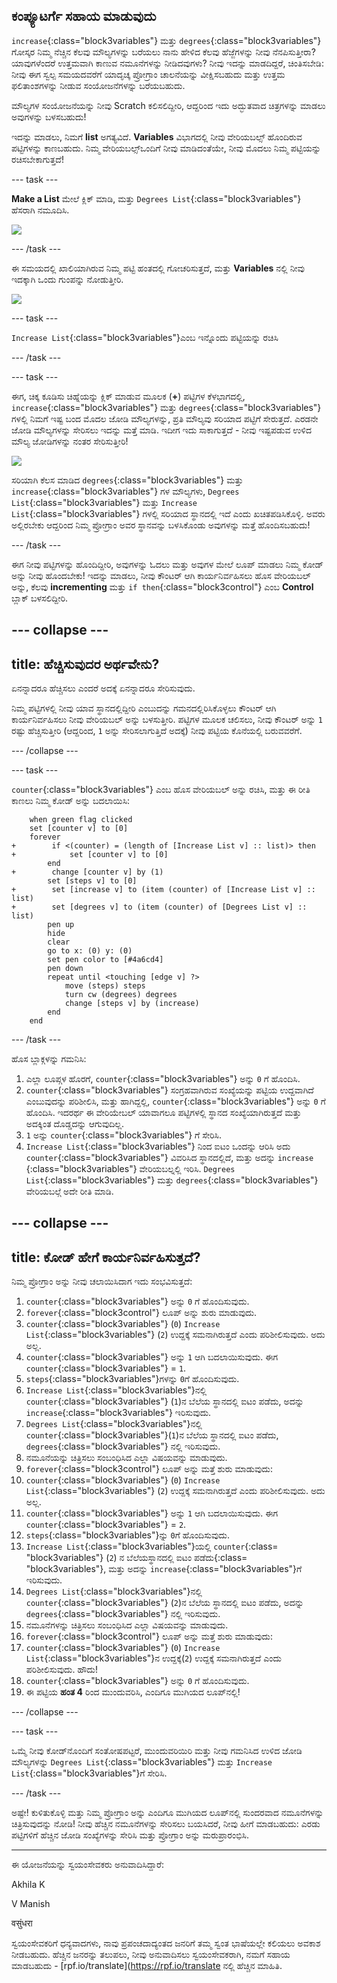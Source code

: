 ## ಕಂಪ್ಯೂಟರ್ಗೆ ಸಹಾಯ ಮಾಡುವುದು

`increase`{:class="block3variables"} ಮತ್ತು `degrees`{:class="block3variables"} ಗೋಸ್ಕರ ನಿಮ್ಮ ನೆಚ್ಚಿನ ಕೆಲವು ಮೌಲ್ಯಗಳನ್ನು ಬರೆಯಲು ನಾನು ಹೇಳಿದ ಕೆಲವು ಹೆಜ್ಜೆಗಳನ್ನು ನೀವು ನೆನಪಿಸುತ್ತೀರಾ? ಯಾವುಗಳೆಂದರೆ ಉತ್ತಮವಾಗಿ ಕಾಣುವ ನಮೂನೆಗಳನ್ನು ನೀಡಿದವುಗಳು? ನೀವು ಇದನ್ನು ಮಾಡದಿದ್ದರೆ, ಚಿಂತಿಸಬೇಡಿ: ನೀವು ಈಗ ಸ್ವಲ್ಪ ಸಮಯದವರೆಗೆ ಯಾದೃಚ್ಕ ಪ್ರೋಗ್ರಾಂ ಚಾಲನೆಯನ್ನು ವೀಕ್ಷಿಸಬಹುದು ಮತ್ತು ಉತ್ತಮ ಫಲಿತಾಂಶಗಳನ್ನು ನೀಡುವ ಸಂಯೋಜನೆಗಳನ್ನು ಬರೆಯಬಹುದು.

ಮೌಲ್ಯಗಳ ಸಂಯೋಜನೆಯನ್ನು ನೀವು Scratch ಕಲಿಸಲಿದ್ದೀರಿ, ಆದ್ದರಿಂದ ಇದು ಅದ್ಭುತವಾದ ಚಿತ್ರಗಳನ್ನು ಮಾಡಲು ಅವುಗಳನ್ನು ಬಳಸಬಹುದು!

ಇದನ್ನು ಮಾಡಲು, ನಿಮಗೆ **list** ಅಗತ್ಯವಿದೆ. **Variables** ವಿಭಾಗದಲ್ಲಿ ನೀವು ವೇರಿಯಬಲ್ಸ್ ಹೊಂದಿರುವ ಪಟ್ಟಿಗಳನ್ನು ಕಾಣಬಹುದು. ನಿಮ್ಮ ವೇರಿಯಬಲ್ಸ್ಒಂದಿಗೆ ನೀವು ಮಾಡಿದಂತೆಯೇ, ನೀವು ಮೊದಲು ನಿಮ್ಮ ಪಟ್ಟಿಯನ್ನು ರಚಿಸಬೇಕಾಗುತ್ತದೆ!

--- task ---

**Make a List** ಮೇಲೆ ಕ್ಲಿಕ್ ಮಾಡಿ, ಮತ್ತು `Degrees List`{:class="block3variables"} ಹೆಸರಾಗಿ ನಮೂದಿಸಿ.

![](images/makeAList.png)

--- /task ---

ಈ ಸಮಯದಲ್ಲಿ ಖಾಲಿಯಾಗಿರುವ ನಿಮ್ಮ ಪಟ್ಟಿ ಹಂತದಲ್ಲಿ ಗೋಚರಿಸುತ್ತದೆ, ಮತ್ತು **Variables** ನಲ್ಲಿ ನೀವು ಇದಕ್ಕಾಗಿ ಒಂದು ಗುಂಪನ್ನು ನೋಡುತ್ತೀರಿ.

![](images/listBlocks.png)

--- task ---

`Increase List`{:class="block3variables"}ಎಂಬ ಇನ್ನೊಂದು ಪಟ್ಟಿಯನ್ನು ರಚಿಸಿ

--- /task ---

--- task ---

ಈಗ, ಚಿಕ್ಕ ಕೂಡಿಸು ಚಿಹ್ನೆಯನ್ನು ಕ್ಲಿಕ್ ಮಾಡುವ ಮೂಲಕ (**+**) ಪಟ್ಟಿಗಳ ಕೆಳಭಾಗದಲ್ಲಿ, `increase`{:class="block3variables"} ಮತ್ತು `degrees`{:class="block3variables"} ಗಳಲ್ಲಿ ನಿಮಗೆ ಇಷ್ಟ ಬಂದ ಮೊದಲ ಜೋಡಿ ಮೌಲ್ಯಗಳನ್ನು, ಪ್ರತಿ ಮೌಲ್ಯವು ಸರಿಯಾದ ಪಟ್ಟಿಗೆ ಸೇರುತ್ತದೆ. ಎರಡನೇ ಜೋಡಿ ಮೌಲ್ಯಗಳನ್ನು ಸೇರಿಸಲು ಇದನ್ನು ಮತ್ತೆ ಮಾಡಿ. ಇದೀಗ ಇದು ಸಾಕಾಗುತ್ತದೆ - ನೀವು ಇಷ್ಟಪಡುವ ಉಳಿದ ಮೌಲ್ಯ ಜೋಡಿಗಳನ್ನು ನಂತರ ಸೇರಿಸುತ್ತೀರಿ!

![](images/helping2.png)

ಸರಿಯಾಗಿ ಕೆಲಸ ಮಾಡಿದ `degrees`{:class="block3variables"} ಮತ್ತು `increase`{:class="block3variables"} ಗಳ ಮೌಲ್ಯಗಳು, `Degrees List`{:class="block3variables"} ಮತ್ತು `Increase List`{:class="block3variables"} ಗಳಲ್ಲಿ ಸರಿಯಾದ ಸ್ಥಾನದಲ್ಲಿ ಇದೆ ಎಂದು ಖಚಿತಪಡಿಸಿಕೊಳ್ಳಿ. ಅವರು ಅಲ್ಲಿರಬೇಕು ಆದ್ದರಿಂದ ನಿಮ್ಮ ಪ್ರೋಗ್ರಾಂ ಅವರ ಸ್ಥಾನವನ್ನು ಬಳಸಿಕೊಂಡು ಅವುಗಳನ್ನು ಮತ್ತೆ ಹೊಂದಿಸಬಹುದು!

--- /task ---

ಈಗ ನೀವು ಪಟ್ಟಿಗಳನ್ನು ಹೊಂದಿದ್ದೀರಿ, ಅವುಗಳನ್ನು ಓದಲು ಮತ್ತು ಅವುಗಳ ಮೇಲೆ ಲೂಪ್ ಮಾಡಲು ನಿಮ್ಮ ಕೋಡ್ ಅನ್ನು ನೀವು ಹೊಂದಬೇಕು! ಇದನ್ನು ಮಾಡಲು, ನೀವು ಕೌಂಟರ್ ಆಗಿ ಕಾರ್ಯನಿರ್ವಹಿಸಲು ಹೊಸ ವೇರಿಯಬಲ್ ಅನ್ನು, ಕೆಲವು **incrementing** ಮತ್ತು `if then`{:class="block3control"} ಎಂಬ **Control** ಬ್ಲಾಕ್ ಬಳಸಲಿದ್ದೀರಿ.

--- collapse ---
---
title: ಹೆಚ್ಚಿಸುವುದರ ಅರ್ಥವೇನು?
---

ಏನನ್ನಾದರೂ ಹೆಚ್ಚಿಸಲು ಎಂದರೆ ಅದಕ್ಕೆ ಏನನ್ನಾದರೂ ಸೇರಿಸುವುದು.

ನಿಮ್ಮ ಪಟ್ಟಿಗಳಲ್ಲಿ ನೀವು ಯಾವ ಸ್ಥಾನದಲ್ಲಿದ್ದೀರಿ ಎಂಬುದನ್ನು ಗಮನದಲ್ಲಿರಿಸಿಕೊಳ್ಳಲು ಕೌಂಟರ್ ಆಗಿ ಕಾರ್ಯನಿರ್ವಹಿಸಲು ನೀವು ವೇರಿಯಬಲ್ ಅನ್ನು ಬಳಸುತ್ತೀರಿ. ಪಟ್ಟಿಗಳ ಮೂಲಕ ಚಲಿಸಲು, ನೀವು ಕೌಂಟರ್ ಅನ್ನು `1` ರಷ್ಟು ಹೆಚ್ಚಿಸುತ್ತೀರಿ (ಆದ್ದರಿಂದ, `1` ಅನ್ನು ಸೇರಿಸಲಾಗುತ್ತಿದೆ ಅದಕ್ಕೆ) ನೀವು ಪಟ್ಟಿಯ ಕೊನೆಯಲ್ಲಿ ಬರುವವರೆಗೆ.

--- /collapse ---

--- task ---

`counter`{:class="block3variables"} ಎಂಬ ಹೊಸ ವೇರಿಯಬಲ್ ಅನ್ನು ರಚಿಸಿ, ಮತ್ತು ಈ ರೀತಿ ಕಾಣಲು ನಿಮ್ಮ ಕೋಡ್ ಅನ್ನು ಬದಲಾಯಿಸಿ:

```blocks3
    when green flag clicked
    set [counter v] to [0]
    forever 
+        if <(counter) = (length of [Increase List v] :: list)> then 
+            set [counter v] to [0]
        end
+        change [counter v] by (1)
        set [steps v] to [0]
+        set [increase v] to (item (counter) of [Increase List v] :: list)
+        set [degrees v] to (item (counter) of [Degrees List v] :: list)
        pen up
        hide
        clear
        go to x: (0) y: (0)
        set pen color to [#4a6cd4]
        pen down
        repeat until <touching [edge v] ?> 
            move (steps) steps
            turn cw (degrees) degrees
            change [steps v] by (increase)
        end
    end
```

--- /task ---

ಹೊಸ ಬ್ಲಾಕ್ಗಳನ್ನು ಗಮನಿಸಿ:

1. ಎಲ್ಲಾ ಲೂಪ್ಗಳ ಹೊರಗೆ, `counter`{:class="block3variables"} ಅನ್ನು `0` ಗೆ ಹೊಂದಿಸಿ.
2. `counter`{:class="block3variables"} ಸಂಗ್ರಹವಾಗಿರುವ ಸಂಖ್ಯೆಯನ್ನು ಪಟ್ಟಿಯ ಉದ್ದವಾಗಿದೆ ಎಂಬುವುದನ್ನು ಪರಿಶೀಲಿಸಿ, ಮತ್ತು ಹಾಗಿದ್ದಲ್ಲಿ, `counter`{:class="block3variables"} ಅನ್ನು `0` ಗೆ ಹೊಂದಿಸಿ. ಇದರರ್ಥ ಈ ವೇರಿಯೇಬಲ್ ಯಾವಾಗಲೂ ಪಟ್ಟಿಗಳಲ್ಲಿ ಸ್ಥಾನದ ಸಂಖ್ಯೆಯಾಗಿರುತ್ತದೆ ಮತ್ತು ಅದಕ್ಕಿಂತ ದೊಡ್ಡದನ್ನು ಆಗುವುದಿಲ್ಲ.
3. `1` ಅನ್ನು `counter`{:class="block3variables"} ಗೆ ಸೇರಿಸಿ.
4. `Increase List`{:class="block3variables"} ನಿಂದ ಐಟಂ ಒಂದನ್ನು ಆರಿಸಿ ಅದು `counter`{:class="block3variables"} ವಿವರಿಸಿದ ಸ್ಥಾನದಲ್ಲಿದೆ, ಮತ್ತು ಅದನ್ನು `increase` {:class="block3variables"} ವೇರಿಯಬಲ್ನಲ್ಲಿ ಇರಿಸಿ. `Degrees List`{:class="block3variables"} ಮತ್ತು `degrees`{:class="block3variables"} ವೇರಿಯಬಲ್ಗೆ ಅದೇ ರೀತಿ ಮಾಡಿ.

--- collapse ---
---
title: ಕೋಡ್ ಹೇಗೆ ಕಾರ್ಯನಿರ್ವಹಿಸುತ್ತದೆ?
---

ನಿಮ್ಮ ಪ್ರೋಗ್ರಾಂ ಅನ್ನು ನೀವು ಚಲಾಯಿಸಿದಾಗ ಇದು ಸಂಭವಿಸುತ್ತದೆ:

1. `counter`{:class="block3variables"} ಅನ್ನು `0` ಗೆ ಹೊಂದಿಸುವುದು.
2. `forever`{:class="block3control"} ಲೂಪ್ ಅನ್ನು ಶುರು ಮಾಡುವುದು.
3. `counter`{:class="block3variables"} (`0`) `Increase List`{:class="block3variables"} (`2`) ಉದ್ದಕ್ಕೆ ಸಮನಾಗಿರುತ್ತದೆ ಎಂದು ಪರಿಶೀಲಿಸುವುದು. ಅದು ಅಲ್ಲ.
4. `counter`{:class="block3variables"} ಅನ್ನು `1` ಆಗಿ ಬದಲಾಯಿಸುವುದು. ಈಗ `counter`{:class="block3variables"} = `1`.
5. `steps`{:class="block3variables"}ಗಳನ್ನು `0`ಗೆ ಹೊಂದಿಸುವುದು.
6. `Increase List`{:class="block3variables"}ನಲ್ಲಿ `counter`{:class="block3variables"} (`1`)ನ ಬೆಲೆಯ ಸ್ಥಾನದಲ್ಲಿ ಐಟಂ ಪಡೆದು, ಅದನ್ನು `increase`{:class="block3variables"} ಇರಿಸುವುದು.
7. `Degrees List`{:class="block3variables"}ನಲ್ಲಿ `counter`{:class="block3variables"}(`1`)ನ ಬೆಲೆಯ ಸ್ಥಾನದಲ್ಲಿ ಐಟಂ ಪಡೆದು, `degrees`{:class="block3variables"} ನಲ್ಲಿ ಇರಿಸುವುದು.
8. ನಮೂನೆಯನ್ನು ಚಿತ್ರಿಸಲು ಸಂಬಂಧಿಸಿದ ಎಲ್ಲಾ ವಿಷಯವನ್ನು ಮಾಡುವುದು.
9. `forever`{:class="block3control"} ಲೂಪ್ ಅನ್ನು ಮತ್ತೆ ಶುರು ಮಾಡುವುದು:
10. `counter`{:class="block3variables"} (`0`) `Increase List`{:class="block3variables"} (`2`) ಉದ್ದಕ್ಕೆ ಸಮನಾಗಿರುತ್ತದೆ ಎಂದು ಪರಿಶೀಲಿಸುವುದು. ಅದು ಅಲ್ಲ.
11. `counter`{:class="block3variables"} ಅನ್ನು `1` ಆಗಿ ಬದಲಾಯಿಸುವುದು. ಈಗ `counter`{:class="block3variables"} = `2`.
12. `steps`{:class="block3variables"}ನ್ನು `0`ಗೆ ಹೊಂದಿಸುವುದು.
13. `Increase List`{:class="block3variables"}ಯಲ್ಲಿ `counter`{:class= "block3variables"} (`2`) ನ ಬೆಲೆಯಸ್ಥಾನದಲ್ಲಿ ಐಟಂ ಪಡೆದು{:class= "block3variables"}, ಮತ್ತು ಅದನ್ನು `increase`{:class="block3variables"}ಗೆ ಇರಿಸುವುದು.
14. `Degrees List`{:class="block3variables"}ನಲ್ಲಿ `counter`{:class="block3variables"} (`2`)ನ ಬೆಲೆಯ ಸ್ಥಾನದಲ್ಲಿ ಐಟಂ ಪಡೆದು, ಅದನ್ನು `degrees`{:class="block3variables"} ನಲ್ಲಿ ಇರಿಸುವುದು.
15. ನಮೂನೆಗಳನ್ನು ಚಿತ್ರಿಸಲು ಸಂಬಂಧಿಸಿದ ಎಲ್ಲಾ ವಿಷಯವನ್ನು ಮಾಡುವುದು.
16. `forever`{:class="block3control"} ಲೂಪ್ ಅನ್ನು ಮತ್ತೆ ಶುರು ಮಾಡುವುದು:
17. `counter`{:class="block3variables"} (`0`) `Increase List`{:class="block3variables"}ನ ಉದ್ದಕ್ಕೆ(`2`) ಉದ್ದಕ್ಕೆ ಸಮನಾಗಿರುತ್ತದೆ ಎಂದು ಪರಿಶೀಲಿಸುವುದು. ಹೌದು!
18. `counter`{:class="block3variables"} ಅನ್ನು `0` ಗೆ ಹೊಂದಿಸುವುದು.
19. ಈ ಪಟ್ಟಿಯ **ಹಂತ 4** ರಿಂದ ಮುಂದುವರಿಸಿ, ಎಂದಿಗೂ ಮುಗಿಯದ ಲೂಪ್‌ನಲ್ಲಿ!

--- /collapse ---

--- task ---

ಒಮ್ಮೆ ನೀವು ಕೋಡ್‌ನೊಂದಿಗೆ ಸಂತೋಷಪಟ್ಟರೆ, ಮುಂದುವರಿಯಿರಿ ಮತ್ತು ನೀವು ಗಮನಿಸಿದ ಉಳಿದ ಜೋಡಿ ಮೌಲ್ಯಗಳನ್ನು `Degrees List`{:class="block3variables"} ಮತ್ತು `Increase List`{:class="block3variables"}ಗೆ ಸೇರಿಸಿ.

--- /task ---

ಅಷ್ಟೇ! ಕುಳಿತುಕೊಳ್ಳಿ ಮತ್ತು ನಿಮ್ಮ ಪ್ರೋಗ್ರಾಂ ಅನ್ನು ಎಂದಿಗೂ ಮುಗಿಯದ ಲೂಪ್‌ನಲ್ಲಿ ಸುಂದರವಾದ ನಮೂನೆಗಳನ್ನು ಚಿತ್ರಿಸುವುದನ್ನು ನೋಡಿ! ನೀವು ಹೆಚ್ಚಿನ ನಮೂನೆಗಳನ್ನು ಸೇರಿಸಲು ಬಯಸಿದರೆ, ನೀವು ಹೀಗೆ ಮಾಡಬಹುದು: ಎರಡು ಪಟ್ಟಿಗಳಿಗೆ ಹೆಚ್ಚಿನ ಜೋಡಿ ಸಂಖ್ಯೆಗಳನ್ನು ಸೇರಿಸಿ ಮತ್ತು ಪ್ರೋಗ್ರಾಂ ಅನ್ನು ಮರುಪ್ರಾರಂಭಿಸಿ.


***
ಈ ಯೋಜನೆಯನ್ನು ಸ್ವಯಂಸೇವಕರು ಅನುವಾದಿಸಿದ್ದಾರೆ:

Akhila K

V Manish

वसुंधरा

ಸ್ವಯಂಸೇವಕರಿಗೆ ಧನ್ಯವಾದಗಳು, ನಾವು ಪ್ರಪಂಚದಾದ್ಯಂತದ ಜನರಿಗೆ ತಮ್ಮ ಸ್ವಂತ ಭಾಷೆಯಲ್ಲೇ ಕಲಿಯಲು ಅವಕಾಶ ನೀಡಬಹುದು. ಹೆಚ್ಚಿನ ಜನರನ್ನು ತಲುಪಲು, ನೀವು ಅನುವಾದಿಸಲು ಸ್ವಯಂಸೇವಕರಾಗಿ, ನಮಗೆ ಸಹಾಯ ಮಾಡಬಹುದು - [rpf.io/translate](https://rpf.io/translate ನಲ್ಲಿ ಹೆಚ್ಚಿನ ಮಾಹಿತಿ.